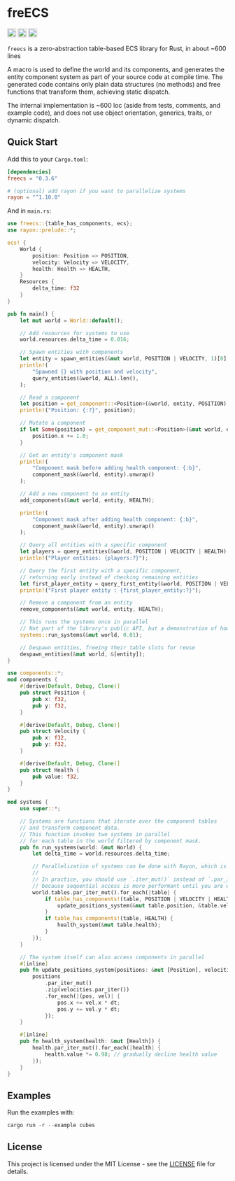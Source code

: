 # freECS

[<img alt="github" src="https://img.shields.io/badge/github-matthewjberger/freecs-8da0cb?style=for-the-badge&labelColor=555555&logo=github" height="20">](https://github.com/matthewjberger/freecs)
[<img alt="crates.io" src="https://img.shields.io/crates/v/freecs.svg?style=for-the-badge&color=fc8d62&logo=rust" height="20">](https://crates.io/crates/freecs)
[<img alt="docs.rs" src="https://img.shields.io/badge/docs.rs-freecs-66c2a5?style=for-the-badge&labelColor=555555&logo=docs.rs" height="20">](https://docs.rs/freecs)

`freecs` is a zero-abstraction table-based ECS library for Rust, in about ~600 lines

A macro is used to define the world and its components, and generates
the entity component system as part of your source code at compile time. The generated code
contains only plain data structures (no methods) and free functions that transform them, achieving static dispatch.

The internal implementation is ~600 loc (aside from tests, comments, and example code),
and does not use object orientation, generics, traits, or dynamic dispatch.

## Quick Start

Add this to your `Cargo.toml`:

```toml
[dependencies]
freecs = "0.3.6"

# (optional) add rayon if you want to parallelize systems
rayon = "^1.10.0"
```

And in `main.rs`:

```rust
use freecs::{table_has_components, ecs};
use rayon::prelude::*;

ecs! {
    World {
        position: Position => POSITION,
        velocity: Velocity => VELOCITY,
        health: Health => HEALTH,
    }
    Resources {
        delta_time: f32
    }
}

pub fn main() {
    let mut world = World::default();

    // Add resources for systems to use
    world.resources.delta_time = 0.016;

    // Spawn entities with components
    let entity = spawn_entities(&mut world, POSITION | VELOCITY, 1)[0];
    println!(
        "Spawned {} with position and velocity",
        query_entities(&world, ALL).len(),
    );

    // Read a component
    let position = get_component::<Position>(&world, entity, POSITION);
    println!("Position: {:?}", position);

    // Mutate a component
    if let Some(position) = get_component_mut::<Position>(&mut world, entity, POSITION) {
        position.x += 1.0;
    }

    // Get an entity's component mask
    println!(
        "Component mask before adding health component: {:b}",
        component_mask(&world, entity).unwrap()
    );

    // Add a new component to an entity
    add_components(&mut world, entity, HEALTH);

    println!(
        "Component mask after adding health component: {:b}",
        component_mask(&world, entity).unwrap()
    );

    // Query all entities with a specific component
    let players = query_entities(&world, POSITION | VELOCITY | HEALTH);
    println!("Player entities: {players:?}");

    // Query the first entity with a specific component,
    // returning early instead of checking remaining entities
    let first_player_entity = query_first_entity(&world, POSITION | VELOCITY | HEALTH);
    println!("First player entity : {first_player_entity:?}");

    // Remove a component from an entity
    remove_components(&mut world, entity, HEALTH);

    // This runs the systems once in parallel
    // Not part of the library's public API, but a demonstration of how to run systems
    systems::run_systems(&mut world, 0.01);

    // Despawn entities, freeing their table slots for reuse
    despawn_entities(&mut world, &[entity]);
}

use components::*;
mod components {
    #[derive(Default, Debug, Clone)]
    pub struct Position {
        pub x: f32,
        pub y: f32,
    }

    #[derive(Default, Debug, Clone)]
    pub struct Velocity {
        pub x: f32,
        pub y: f32,
    }

    #[derive(Default, Debug, Clone)]
    pub struct Health {
        pub value: f32,
    }
}

mod systems {
    use super::*;

    // Systems are functions that iterate over the component tables
    // and transform component data.
    // This function invokes two systems in parallel
    // for each table in the world filtered by component mask.
    pub fn run_systems(world: &mut World) {
        let delta_time = world.resources.delta_time;

        // Parallelization of systems can be done with Rayon, which is useful when working with more than 3 million entities.
        //
        // In practice, you should use `.iter_mut()` instead of `.par_iter_mut()` unless you have a large number of entities,
        // because sequential access is more performant until you are working with extreme numbers of entities.
        world.tables.par_iter_mut().for_each(|table| {
            if table_has_components!(table, POSITION | VELOCITY | HEALTH) {
                update_positions_system(&mut table.position, &table.velocity, delta_time);
            }
            if table_has_components!(table, HEALTH) {
                health_system(&mut table.health);
            }
        });
    }

    // The system itself can also access components in parallel
    #[inline]
    pub fn update_positions_system(positions: &mut [Position], velocities: &[Velocity], dt: f32) {
        positions
            .par_iter_mut()
            .zip(velocities.par_iter())
            .for_each(|(pos, vel)| {
                pos.x += vel.x * dt;
                pos.y += vel.y * dt;
            });
    }

    #[inline]
    pub fn health_system(health: &mut [Health]) {
        health.par_iter_mut().for_each(|health| {
            health.value *= 0.98; // gradually decline health value
        });
    }
}
```

## Examples

Run the examples with:

```rust
cargo run -r --example cubes
```

## License

This project is licensed under the MIT License - see the [LICENSE](LICENSE.md) file for details.
